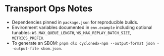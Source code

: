# Transport Ops Notes

- Dependencies pinned in `package.json` for reproducible builds.
- Environment variables documented in `env.example` including optional tunables: `WS_MAX_QUEUE_LENGTH`, `WS_MAX_REPLAY_BATCH_SIZE`, `METRICS_PREFIX`.
- To generate an SBOM: `pnpm dlx cyclonedx-npm --output-format json --output-file sbom.json`.

